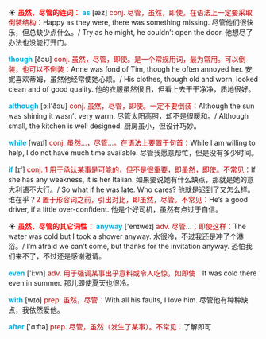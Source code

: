 ☀ <font color="red">**虽然、尽管的连词：**</font>
<font color="sky blue">**as**</font> [æz] 
<font color="#c00000">conj. 尽管，虽然，即使。在语法上一定要采取倒装结构：</font>Happy as they were, there was something missing. 尽管他们很快乐，但总缺少点什么。/ Try as he might, he couldn’t open the door. 他想尽了办法也没能打开门。

<font color="sky blue">**though**</font> [ðəʊ] 
<font color="#c00000">conj. 虽然，尽管，即使。是一个常规用词，最为常用。可以倒装，也可以不倒装：</font>Anne was fond of Tim, though he often annoyed her. 安妮喜欢蒂姆，虽然他经常使她心烦。/ His clothes, though old and worn, looked clean and of good quality. 他的衣服虽然很旧，但看上去干干净净，质地很好。

<font color="sky blue">**although**</font> [ɔ:l'ðəʊ] 
<font color="#c00000">conj. 虽然，尽管，即使。一定不要倒装：</font>Although the sun was shining it wasn’t very warm. 尽管太阳高照，却不是很暖和。/ Although small, the kitchen is well designed. 厨房虽小，但设计巧妙。

<font color="sky blue">**while**</font> [waɪl] 
<font color="#c00000">conj. 虽然…，尽管…。在语法上要置于句首：</font>While I am willing to help, I do not have much time available. 尽管我愿意帮忙，但是没有多少时间。

<font color="sky blue">**if**</font> [ɪf] 
<font color="#c00000">conj. 1 用于承认某事是可能的，但不是很重要，即虽然，即使。不常见：</font>If she has any weakness, it is her Italian. 如果要说她有什么缺点，那就是她的意大利语不大行。/ So what if he was late. Who cares? 他就是迟到了又怎么样。谁在乎？<font color="#c00000">2 置于形容词之前，引出对比，即虽然，尽管。不常见：</font>He’s a good driver, if a little over-confident. 他是个好司机，虽然有点过于自信。

☀ <font color="red">**虽然、尽管的其它词性：**</font>
<font color="sky blue">**anyway**</font> ['enɪweɪ] 
<font color="#c00000">adv. 尽管…；即使这样：</font>The water was cold but I took a shower anyway. 水很冷，不过我还是冲了个淋浴。/ I’m afraid we can’t come, but thanks for the invitation anyway. 恐怕我们来不了，不过还是感谢邀请。

<font color="sky blue">**even**</font> ['i:vn] 
<font color="#c00000">adv. 用于强调某事出乎意料或令人吃惊，如即使：</font>It was cold there even in summer. 那儿即使夏天也很冷。

<font color="sky blue">**with**</font> [wɪð] 
<font color="#c00000">prep. 虽然，尽管：</font>With all his faults, I love him. 尽管他有种种缺点，我依然爱他。

<font color="sky blue">**after**</font> ['ɑːftə] 
<font color="#c00000">prep. 尽管，虽然（发生了某事）。不常见：</font>了解即可
